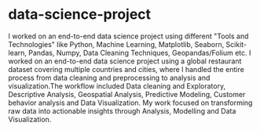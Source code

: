 # data-science-project
I worked on an end-to-end data science project using different "Tools and Technologies" like Python, Machine Learning,  Matplotlib, Seaborn, Scikit-learn, Pandas, Numpy, Data Cleaning Techniques, Geopandas/Folium etc.
I worked on an end-to-end data science project using a global restaurant dataset covering multiple countries and cities, where I handled the entire process from data cleaning and preprocessing to analysis and visualization.The workflow included Data cleaning and Exploratory, Descriptive Analysis, Geospatial Analysis, Predictive Modeling, Customer behavior analysis and Data Visualization. My work focused on transforming raw data into actionable insights through Analysis, Modelling and Data Visualization.
